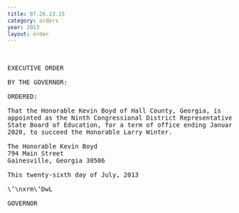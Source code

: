 ```yaml
---
title: 07.26.13.15
category: orders
year: 2013
layout: order
---
```


<pre> 

EXECUTIVE ORDER

BY THE GOVERNOR:

ORDERED:

That the Honorable Kevin Boyd of Hall County, Georgia, is
appointed as the Ninth Congressional District Representative to the
State Board of Education, for a term of office ending January 1,
2020, to succeed the Honorable Larry Winter.

The Honorable Kevin Boyd
794 Main Street
Gainesville, Georgia 30506

This twenty-sixth day of July, 2013

\’\nxrm\‘DwL

GOVERNOR

</pre>
